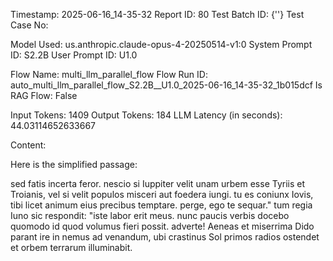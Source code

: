 Timestamp: 2025-06-16_14-35-32
Report ID: 80
Test Batch ID: {''}
Test Case No: 

Model Used: us.anthropic.claude-opus-4-20250514-v1:0
System Prompt ID: S2.2B
User Prompt ID: U1.0

Flow Name: multi_llm_parallel_flow
Flow Run ID: auto_multi_llm_parallel_flow_S2.2B__U1.0_2025-06-16_14-35-32_1b015dcf
Is RAG Flow: False

Input Tokens: 1409
Output Tokens: 184
LLM Latency (in seconds): 44.03114652633667

Content:

Here is the simplified passage:

sed fatis incerta feror. nescio si Iuppiter velit unam urbem esse Tyriis et Troianis, vel si velit populos misceri aut foedera iungi. tu es coniunx Iovis, tibi licet animum eius precibus temptare. perge, ego te sequar." tum regia Iuno sic respondit: "iste labor erit meus. nunc paucis verbis docebo quomodo id quod volumus fieri possit. adverte! Aeneas et miserrima Dido parant ire in nemus ad venandum, ubi crastinus Sol primos radios ostendet et orbem terrarum illuminabit.
